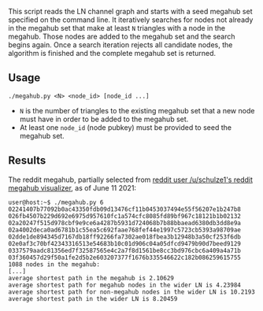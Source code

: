 This script reads the LN channel graph and starts with a seed megahub set specified on the command line. It iteratively searches for nodes not already in the megahub set that make at least `N` triangles with a node in the megahub. Those nodes are added to the megahub set and the search begins again. Once a search iteration rejects all candidate nodes, the algorithm is finished and the complete megahub set is returned.

Usage
----
`./megahub.py <N> <node_id> [node_id ...]`

- `N` is the number of triangles to the existing megahub set that a new node must have in order to be added to the megahub set.
- At least one `node_id` (node pubkey) must be provided to seed the megahub set.

Results
----
The reddit megahub, partially selected from [reddit user /u/schulze1's reddit megahub visualizer](https://megahub.satoshis.tech), as of June 11 2021:
```
user@host:~$ ./megahub.py 6 02241407b77092b0ac43350fdb09d13476cf11b0453037494e55f56207e1b247b8 026fb4507b229d692e6975d957610fc1a574cfc8085fd89bf967c18121b1b02132 02a20247f515d978cbf9e9ce6a4287b5931d724068b7b88bbaead6380db3dd8e9a 02a4002deca0ad6781b1c55ea5c692faae768fef44e1997c5723cb5393a98709ae 02dde1de894345d7167db18ff92266fa7302ae018fbea3b12948b3a50cf253f6db 02e0af3c70bf42343316513e54683b10c01d906c04a05dfcd9479b90d7beed9129 0337579aadc81356ed7f32587565e4c2a7f8d1561be8cc3bd976cbc6a409a4a71b 03f360457d29f50a1fe2d5b2e603207377f1676b335546622c182b086259615755
1088 nodes in the megahub:
[...]
average shortest path in the megahub is 2.10629
average shortest path for megahub nodes in the wider LN is 4.23984
average shortest path for non-megahub nodes in the wider LN is 10.2193
average shortest path in the wider LN is 8.20459
```
